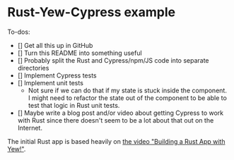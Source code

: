 # Rust-Yew-Cypress example

To-dos:

- [] Get all this up in GitHub
- [] Turn this README into something useful
- [] Probably split the Rust and Cypress/npm/JS code into separate directories
- [] Implement Cypress tests
- [] Implement unit tests
  - Not sure if we can do that if my state is stuck inside the component.
    I might need to refactor the state out of the component to be able to
    test that logic in Rust unit tests.
- [] Maybe write a blog post and/or video about getting
     Cypress to work with Rust since there doesn't seem
     to be a lot about that out on the Internet.

The initial Rust app is based heavily on
[the video "Building a Rust App with Yew!"](<https://www.youtube.com/watch?v=KmOeFrwz8BM>).
